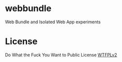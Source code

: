 # webbundle
Web Bundle and Isolated Web App experiments

# License
Do What the Fuck You Want to Public License [WTFPLv2](http://www.wtfpl.net/about/)
